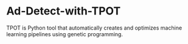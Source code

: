 # Ad-Detect-with-TPOT
TPOT is Python tool that automatically creates and optimizes machine learning pipelines using genetic programming.
